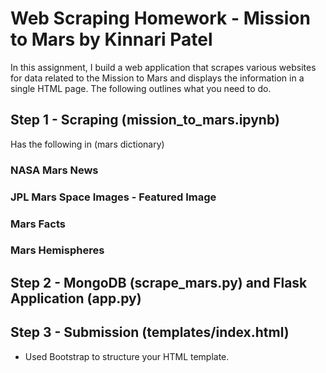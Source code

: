 # Web Scraping Homework - Mission to Mars by Kinnari Patel


In this assignment, I build a web application that scrapes various websites for data related to the Mission to Mars and displays the information in a single HTML page. The following outlines what you need to do.


## Step 1 - Scraping (mission_to_mars.ipynb)

Has the following in (mars dictionary)

### NASA Mars News

### JPL Mars Space Images - Featured Image

### Mars Facts

### Mars Hemispheres



## Step 2 - MongoDB (scrape_mars.py) and Flask Application (app.py)



## Step 3 - Submission (templates/index.html)


* Used Bootstrap to structure your HTML template.

